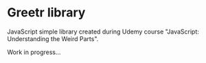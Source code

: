 # Greetr library

JavaScript simple library created during Udemy course "JavaScript: Understanding the Weird Parts".

Work in progress...
